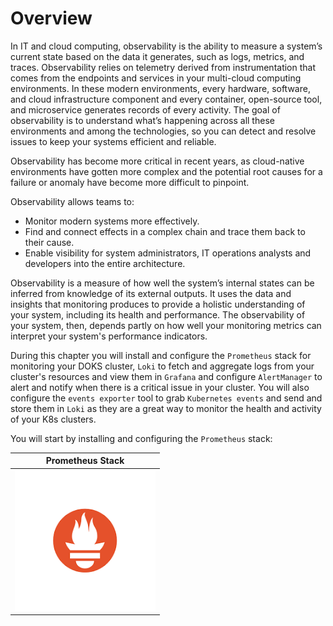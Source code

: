 # Overview

In IT and cloud computing, observability is the ability to measure a system’s current state based on the data it generates, such as logs, metrics, and traces.
Observability relies on telemetry derived from instrumentation that comes from the endpoints and services in your multi-cloud computing environments. In these modern environments, every hardware, software, and cloud infrastructure component and every container, open-source tool, and microservice generates records of every activity. The goal of observability is to understand what’s happening across all these environments and among the technologies, so you can detect and resolve issues to keep your systems efficient and reliable.

Observability has become more critical in recent years, as cloud-native environments have gotten more complex and the potential root causes for a failure or anomaly have become more difficult to pinpoint.

Observability allows teams to:

- Monitor modern systems more effectively.
- Find and connect effects in a complex chain and trace them back to their cause.
- Enable visibility for system administrators, IT operations analysts and developers into the entire architecture.

Observability is a measure of how well the system’s internal states can be inferred from knowledge of its external outputs. It uses the data and insights that monitoring produces to provide a holistic understanding of your system, including its health and performance. The observability of your system, then, depends partly on how well your monitoring metrics can interpret your system's performance indicators.

During this chapter you will install and configure the `Prometheus` stack for monitoring your DOKS cluster, `Loki` to fetch and aggregate logs from your cluster's resources and view them in `Grafana` and configure `AlertManager` to alert and notify when there is a critical issue in your cluster.
You will also configure the `events exporter` tool to grab `Kubernetes events` and send and store them in `Loki` as they are a great way to monitor the health and activity of your K8s clusters.

You will start by installing and configuring the `Prometheus` stack:

| Prometheus Stack |
|:------------------------------------------------------:|
| [![prometheus-stack](assets/images/prometheus-logo.png)](prometheus-stack.md) |

